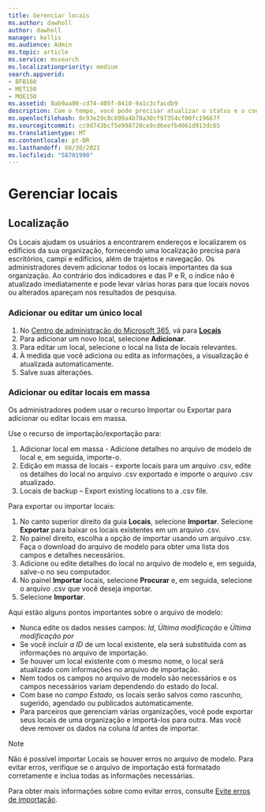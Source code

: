 ```yaml
---
title: Gerenciar locais
ms.author: dawholl
author: dawholl
manager: kellis
ms.audience: Admin
ms.topic: article
ms.service: mssearch
ms.localizationpriority: medium
search.appverid:
- BFB160
- MET150
- MOE150
ms.assetid: 8ab9aa00-cd74-405f-8410-9a1c3cfacdb9
description: Com o tempo, você pode precisar atualizar o status e o conteúdo de um local para mantê-lo relevante.
ms.openlocfilehash: 0c93e29c8c899a4b70a30cf97354cf00fc19667f
ms.sourcegitcommit: cc9d743bcf5e998720ce9cd6eefb4061d913dc65
ms.translationtype: MT
ms.contentlocale: pt-BR
ms.lasthandoff: 08/30/2021
ms.locfileid: "58701990"
---
```

# <a name="manage-locations"></a>Gerenciar locais

## <a name="location"></a>Localização

Os Locais ajudam os usuários a encontrarem endereços e localizarem os edifícios da sua organização, fornecendo uma localização precisa para escritórios, campi e edifícios, além de trajetos e navegação. Os administradores devem adicionar todos os locais importantes da sua organização. Ao contrário dos indicadores e das P e R, o índice não é atualizado imediatamente e pode levar várias horas para que locais novos ou alterados apareçam nos resultados de pesquisa.

### <a name="add-or-edit-a-single-location"></a>Adicionar ou editar um único local

1. No [Centro de administração do Microsoft 365](https://admin.microsoft.com), vá para [**Locais**](https://admin.microsoft.com/Adminportal/Home#/MicrosoftSearch/locations)
1. Para adicionar um novo local, selecione **Adicionar**.
1. Para editar um local, selecione o local na lista de locais relevantes.
1. À medida que você adiciona ou edita as informações, a visualização é atualizada automaticamente.
1. Salve suas alterações.

### <a name="bulk-add-or-edit-locations"></a>Adicionar ou editar locais em massa

Os administradores podem usar o recurso Importar ou Exportar para adicionar ou editar locais em massa.

Use o recurso de importação/exportação para:

1. Adicionar local em massa - Adicione detalhes no arquivo de modelo de local e, em seguida, importe-o.
1. Edição em massa de locais - exporte locais para um arquivo .csv, edite os detalhes do local no arquivo .csv exportado e importe o arquivo .csv atualizado.
1. Locais de backup – Export existing locations to a .csv file.

Para exportar ou importar locais:

1. No canto superior direito da guia **Locais**, selecione **Importar**.
Selecione **Exportar** para baixar os locais existentes em um arquivo .csv.
1. No painel direito, escolha a opção de importar usando um arquivo .csv.
Faça o download do arquivo de modelo para obter uma lista dos campos e detalhes necessários.
1. Adicione ou edite detalhes do local no arquivo de modelo e, em seguida, salve-o no seu computador.
1. No painel **Importar** locais, selecione **Procurar** e, em seguida, selecione o arquivo .csv que você deseja importar.
1. Selecione **Importar**.

Aqui estão alguns pontos importantes sobre o arquivo de modelo:

- Nunca edite os dados nesses campos: *Id*, *Última modificação* e *Última modificação por*
- Se você incluir *a ID* de um local existente, ela será substituída com as informações no arquivo de importação.
- Se houver um local existente com o mesmo nome, o local será atualizado com informações no arquivo de importação.
- Nem todos os campos no arquivo de modelo são necessários e os campos necessários variam dependendo do estado do local.
- Com base no *campo Estado,* os locais serão salvos como rascunho, sugerido, agendado ou publicados automaticamente.
- Para parceiros que gerenciam várias organizações, você pode exportar seus locais de uma organização e importá-los para outra. Mas você deve remover os dados na coluna *Id* antes de importar.

> [!NOTE]
> Não é possível importar Locais se houver erros no arquivo de modelo. Para evitar erros, verifique se o arquivo de importação está formatado corretamente e inclua todas as informações necessárias.

Para obter mais informações sobre como evitar erros, consulte [Evite erros de importação](manage-bookmarks.md#prevent-import-errors).
